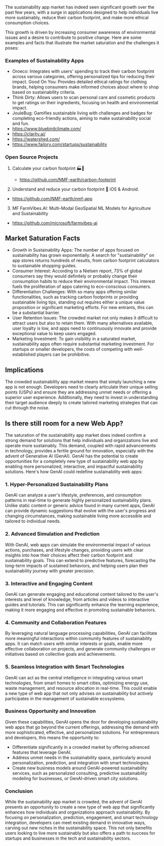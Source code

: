 The sustainability app market has indeed seen significant growth over the past few years, with a surge in applications designed to help individuals live more sustainably, reduce their carbon footprint, and make more ethical consumption choices. 

This growth is driven by increasing consumer awareness of environmental issues and a desire to contribute to positive change. Here are some examples and facts that illustrate the market saturation and the challenges it poses:

### Examples of Sustainability Apps
- Oroeco: Integrates with users' spending to track their carbon footprint across various categories, offering personalized tips for reducing their impact.
Good On You: Provides detailed ethical ratings for clothing brands, helping consumers make informed choices about where to shop based on sustainability criteria.
- Think Dirty: Allows users to scan personal care and cosmetic products to get ratings on their ingredients, focusing on health and environmental impact.
- JouleBug: Gamifies sustainable living with challenges and badges for completing eco-friendly actions, aiming to make sustainability social and fun.
- https://www.bluebirdclimate.com/
- https://clarity.ai/
- https://watershed.com/
- https://www.failory.com/startups/sustainability

### Open Source Projects

1. Calculate your carbon footprint 🏭👣
   - https://github.com/NMF-earth/carbon-footprint

2. Understand and reduce your carbon footprint 🌱 iOS & Android.
  - https://github.com/NMF-earth/nmf-app

3. MF FarmVibes.AI: Multi-Modal GeoSpatial ML Models for Agriculture and Sustainability
  - https://github.com/microsoft/farmvibes-ai

## Market Saturation Facts
- Growth in Sustainability Apps: The number of apps focused on sustainability has grown exponentially. A search for "sustainability" on app stores returns hundreds of results, from carbon footprint calculators to sustainable shopping guides.
- Consumer Interest: According to a Nielsen report, 73% of global consumers say they would definitely or probably change their consumption habits to reduce their environmental impact. This interest fuels the proliferation of apps catering to eco-conscious consumers.
- Differentiation Challenges: With so many apps offering similar functionalities, such as tracking carbon footprints or providing sustainable living tips, standing out requires either a unique value proposition or significant marketing efforts. For new entrants, this can be a substantial barrier.
- User Retention Issues: The crowded market not only makes it difficult to attract users but also to retain them. With many alternatives available, user loyalty is low, and apps need to continuously innovate and provide exceptional value to keep users engaged.
- Marketing Investment: To gain visibility in a saturated market, sustainability apps often require substantial marketing investment. For startups or smaller developers, the costs of competing with well-established players can be prohibitive.
## Implications
The crowded sustainability app market means that simply launching a new app is not enough. Developers need to clearly articulate their unique selling points (USPs) and ensure they are addressing unmet needs or offering a superior user experience. Additionally, they need to invest in understanding their target audience deeply to create tailored marketing strategies that can cut through the noise.

## Is there still room for a new Web App?

The saturation of the sustainability app market does indeed confirm a strong demand for solutions that help individuals and organizations live and operate more sustainably. This demand, coupled with rapid advancements in technology, provides a fertile ground for innovation, especially with the advent of Generative AI (GenAI). GenAI has the potential to create opportunities for a completely new type of sustainability web app by enabling more personalized, interactive, and impactful sustainability solutions. Here's how GenAI could redefine sustainability web apps:

### 1. Hyper-Personalized Sustainability Plans
GenAI can analyze a user's lifestyle, preferences, and consumption patterns in real-time to generate highly personalized sustainability plans. Unlike static content or generic advice found in many current apps, GenAI can provide dynamic suggestions that evolve with the user's progress and changing circumstances, making sustainable living more accessible and tailored to individual needs.

### 2. Advanced Simulation and Prediction
With GenAI, web apps can simulate the environmental impact of various actions, purchases, and lifestyle changes, providing users with clear insights into how their choices affect their carbon footprint and sustainability goals. This can extend to predictive features, forecasting the long-term impacts of sustained behaviors, and helping users plan their sustainability journey with greater precision.

### 3. Interactive and Engaging Content
GenAI can generate engaging and educational content tailored to the user's interests and level of knowledge, from articles and videos to interactive guides and tutorials. This can significantly enhance the learning experience, making it more engaging and effective in promoting sustainable behaviors.

### 4. Community and Collaboration Features
By leveraging natural language processing capabilities, GenAI can facilitate more meaningful interactions within community features of sustainability apps. It can match users with similar interests or goals, enable more effective collaboration on projects, and generate community challenges or initiatives based on collective goals and achievements.

### 5. Seamless Integration with Smart Technologies
GenAI can act as the central intelligence in integrating various smart technologies, from smart homes to smart cities, optimizing energy use, waste management, and resource allocation in real-time. This could enable a new type of web app that not only advises on sustainability but actively participates in the management of sustainable ecosystems.

### Business Opportunity and Innovation
Given these capabilities, GenAI opens the door for developing sustainability web apps that go beyond the current offerings, addressing the demand with more sophisticated, effective, and personalized solutions. For entrepreneurs and developers, this means the opportunity to:

- Differentiate significantly in a crowded market by offering advanced features that leverage GenAI.
- Address unmet needs in the sustainability space, particularly around personalization, prediction, and integration with smart technologies.
- Create new business models around GenAI-powered sustainability services, such as personalized consulting, predictive sustainability modeling for businesses, or GenAI-driven smart city solutions.

### Conclusion
While the sustainability app market is crowded, the advent of GenAI presents an opportunity to create a new type of web app that significantly enhances how individuals and organizations approach sustainability. By focusing on personalization, prediction, engagement, and smart technology integration, developers can meet existing demand in innovative ways, carving out new niches in the sustainability space. This not only benefits users looking to live more sustainably but also offers a path to success for startups and businesses in the tech and sustainability sectors.
